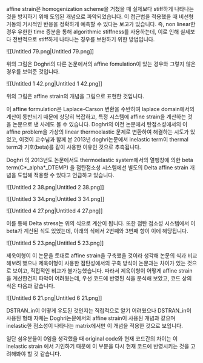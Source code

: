  

affine strain은 homogenization scheme을 거쳤을 때 실제보다 stiff하게 나타나는 것을 방지하기 위해 도입된 개념으로 파악되었습니다. 이 접근법을 적용했을 때 비선형 거동의 거시적인 반응을 정확하게 예측할 수 있다는 보고가 있습니다. 즉, non linear한 경우 유한한 time 증분을 통해 algorithmic stiffness를 사용하는데, 이로 인해 실제보다 전반적으로 stiff하게 나타나는 경우를 보완하기 위한 방법입니다.

![[Untitled 79.png|Untitled 79.png]]

  
위의 그림은 Doghri의 다른 논문에서의 affine fomulation이 있는 경우와 그렇지 않은 경우를 보여준 것입니다.  

![[Untitled 1 42.png|Untitled 1 42.png]]

위의 그림은 affine strain의 개념을 그림으로 표현한 것입니다.

  

이 affine formulation은 Laplace-Carson 변환을 수반하여 laplace domain에서의 계산이 동반되기 때문에 상당히 복잡하고, 특정 시스템에 affine strain을 계산하는 것을 논문으로 낸 사례도 볼 수 있습니다. Doghri의 이전 논문에서 탄점소성에서의 이 affine problem을 가상의 linear thermoelastic 문제로 변환하여 해결하는 시도가 있었고, 이것이 교수님과 함께 본 2013년 doghri논문에서 inelastic term이 thermal term과 기호(beta)를 같이 사용한 이유인 것으로 추측됩니다.

  

Doghri 의 2013년도 논문에서도 thermoelastic system에서의 열팽창에 의한 beta term(C*_alpha*_DTEMP) 을 점탄점소성 시스템에선 별도의 Delta affine strain 개념을 도입해 적용할 수 있다고 언급하고 있습니다.

![[Untitled 2 38.png|Untitled 2 38.png]]

![[Untitled 3 34.png|Untitled 3 34.png]]

  

![[Untitled 4 27.png|Untitled 4 27.png]]

  

이를 통해 Delta stress는 위의 식으로 계산이 됩니다. 또한 점탄 점소성 시스템에서 이 beta가 계산된 식도 있었는데, 아래의 식에서 2번째와 3번째 항이 이에 해당됩니다.

![[Untitled 5 23.png|Untitled 5 23.png]]

  

제욱이형이 이 논문을 토대로 affine strain을 구축했을 것이라 생각해 논문의 식과 비교해보려 했으나 제욱이형이 사용한 점탄성에서의 구축 방식이 논문과는 차이가 있는 것으로 보이고, 직접적인 비교가 불가능했습니다. 따라서 제욱이형이 어떻게 affine strain을 계산한건지 파악이 어려웠는데, 우선 코드에 반영된 식을 분석해 보았고, 코드 상의 식은 다음과 같습니다.

![[Untitled 6 21.png|Untitled 6 21.png]]

DSTRAN_in이 어떻게 유도된 것인지는 직접적으로 알기 어려웠으나 DSTRAN_in이 사용된 형태 자체는 Doghri논문에서의 affine strain이 사용된 개념과 같으며 inelastic한 점소성이 나타나는 matrix에서만 이 개념을 적용한 것으로 보입니다.

일단 섬유분율이 0임을 생각했을 때 original code와 현재 코드간의 차이는 이 inelastic strain 에서 기인하기 때문에 이 부분을 다시 현재 코드에 반영시키는 것을 고려해봐야 할 것 같습니다.